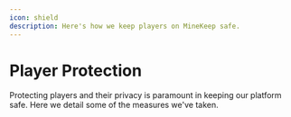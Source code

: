 ```yaml
---
icon: shield
description: Here's how we keep players on MineKeep safe.
---
```


# Player Protection

Protecting players and their privacy is paramount in keeping our platform safe. Here we detail some of the measures we've taken.
